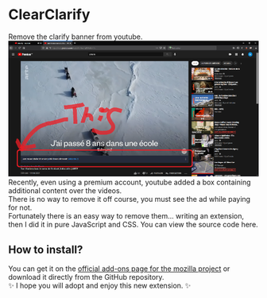 # ClearClarify

Remove the clarify banner from youtube.  
![What the clarify box is...](img/clarify_box.png "Hey Sexy!")  
Recently, even using a premium account, youtube added a box containing additional content over the videos.  
There is no way to remove it off course, you must see the ad while paying for not.  
Fortunately there is an easy way to remove them... writing an extension, then I did it in pure JavaScript and CSS. You can view the source code here.

## How to install?

You can get it on the [official add-ons page for the mozilla project](https://github.com/cGIfl300/ClearClarify) or download it directly from the GitHub repository.  
✨ I hope you will adopt and enjoy this new extension. ✨
